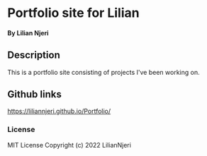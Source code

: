 # Portfolio site for Lilian

#### By Lilian Njeri

## Description
This is a portfolio site consisting of projects I've been working on.

## Github links
https://liliannjeri.github.io/Portfolio/

### License
MIT License
Copyright (c) 2022 LilianNjeri
